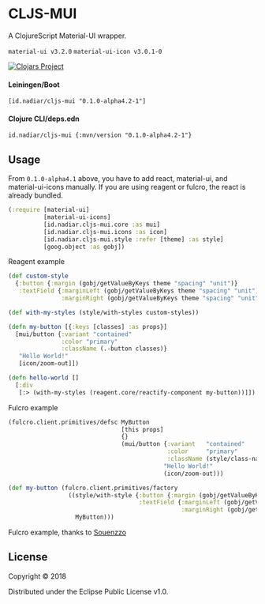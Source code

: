 # CLJS-MUI

A ClojureScript Material-UI wrapper.

`material-ui v3.2.0`
`material-ui-icon v3.0.1-0`

[![Clojars Project](https://img.shields.io/clojars/v/id.nadiar/cljs-mui.svg)](https://clojars.org/id.nadiar/cljs-mui)


#### Leiningen/Boot
```
[id.nadiar/cljs-mui "0.1.0-alpha4.2-1"]
```
#### Clojure CLI/deps.edn
```
id.nadiar/cljs-mui {:mvn/version "0.1.0-alpha4.2-1"}
```

## Usage

From `0.1.0-alpha4.1` above, you have to add react, material-ui, and material-ui-icons manually. If you are using reagent or fulcro, the react is already bundled.

```Clojure
(:require [material-ui]
          [material-ui-icons]
          [id.nadiar.cljs-mui.core :as mui]
          [id.nadiar.cljs-mui.icons :as icon]
          [id.nadiar.cljs-mui.style :refer [theme] :as style]
          [goog.object :as gobj])
```

Reagent example

```Clojure
(def custom-style
  {:button {:margin (gobj/getValueByKeys theme "spacing" "unit")}
   :textField {:marginLeft (gobj/getValueByKeys theme "spacing" "unit")
               :marginRight (gobj/getValueByKeys theme "spacing" "unit")}})

(def with-my-styles (style/with-styles custom-styles))                

(defn my-button [{:keys [classes] :as props}]
  [mui/button {:variant "contained"
               :color "primary"
               :className (.-button classes)}
   "Hello World!"
   [icon/zoom-out]])

(defn hello-world []
  [:div
   [:> (with-my-styles (reagent.core/reactify-component my-button))]])                
```

Fulcro example

```Clojure
(fulcro.client.primitives/defsc MyButton
                                [this props]
                                {}
                                (mui/button {:variant   "contained"
                                             :color     "primary"
                                             :className (style/class-name this :button)}
                                            "Hello World!"
                                            (icon/zoom-out)))

(def my-button (fulcro.client.primitives/factory
                 ((style/with-style {:button {:margin (gobj/getValueByKeys theme "spacing" "unit")}
                                     :textField {:marginLeft (gobj/getValueByKeys theme "spacing" "unit")
                                                 :marginRight (gobj/getValueByKeys theme "spacing" "unit")}})
                   MyButton)))  
```

Fulcro example, thanks to [Souenzzo](https://gist.github.com/souenzzo/7f376efca955660e6221bca7827164ba)

## License

Copyright © 2018

Distributed under the Eclipse Public License v1.0.
